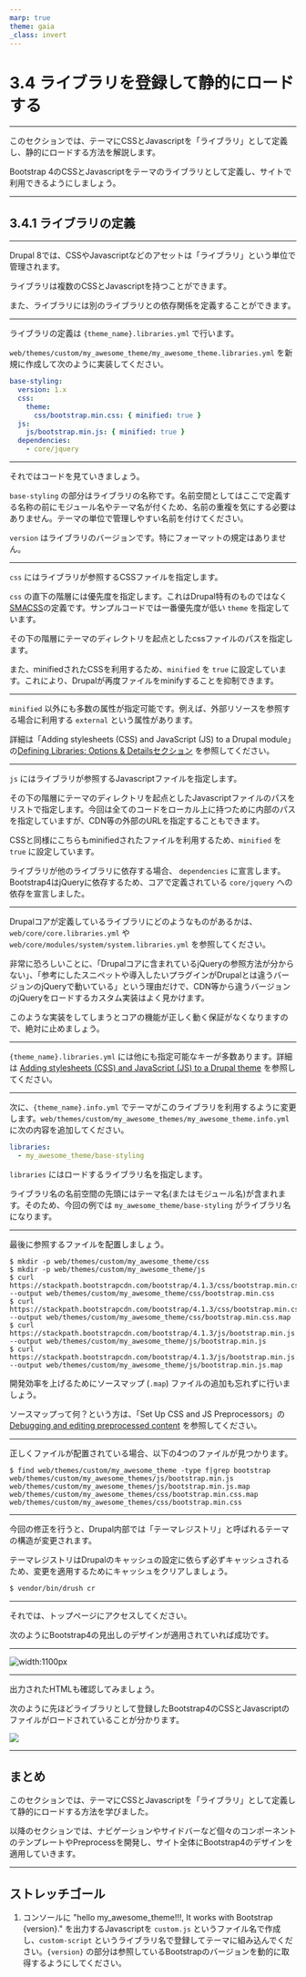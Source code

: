 ```yaml
---
marp: true
theme: gaia
_class: invert
---
```


<!-- _class: lead -->
# 3.4 ライブラリを登録して静的にロードする

---

このセクションでは、テーマにCSSとJavascriptを「ライブラリ」として定義し、静的にロードする方法を解説します。

Bootstrap 4のCSSとJavascriptをテーマのライブラリとして定義し、サイトで利用できるようにしましょう。

---

<!-- _class: lead -->
## 3.4.1 ライブラリの定義

---

Drupal 8では、CSSやJavascriptなどのアセットは「ライブラリ」という単位で管理されます。

ライブラリは複数のCSSとJavascriptを持つことができます。

また、ライブラリには別のライブラリとの依存関係を定義することができます。

---

ライブラリの定義は `{theme_name}.libraries.yml` で行います。

`web/themes/custom/my_awesome_theme/my_awesome_theme.libraries.yml` を新規に作成して次のように実装してください。

```yml
base-styling:
  version: 1.x
  css:
    theme:
      css/bootstrap.min.css: { minified: true }
  js:
    js/bootstrap.min.js: { minified: true }
  dependencies:
    - core/jquery
```

---

それではコードを見ていきましょう。

`base-styling` の部分はライブラリの名称です。名前空間としてはここで定義する名称の前にモジュール名やテーマ名が付くため、名前の重複を気にする必要はありません。テーマの単位で管理しやすい名前を付けてください。

`version` はライブラリのバージョンです。特にフォーマットの規定はありません。

---

`css` にはライブラリが参照するCSSファイルを指定します。

`css` の直下の階層には優先度を指定します。これはDrupal特有のものではなく[SMACSS](http://smacss.com/)の定義です。サンプルコードでは一番優先度が低い `theme` を指定しています。

その下の階層にテーマのディレクトリを起点としたcssファイルのパスを指定します。

また、minifiedされたCSSを利用するため、`minified` を `true` に設定しています。これにより、Drupalが再度ファイルをminifyすることを抑制できます。

---

`minified` 以外にも多数の属性が指定可能です。例えば、外部リソースを参照する場合に利用する `external` という属性があります。

詳細は「Adding stylesheets (CSS) and JavaScript (JS) to a Drupal module」の[Defining Libraries: Options & Detailsセクション](https://www.drupal.org/docs/theming-drupal/adding-stylesheets-css-and-javascript-js-to-a-drupal-theme#libraries-options-details) を参照してください。

---

`js` にはライブラリが参照するJavascriptファイルを指定します。

その下の階層にテーマのディレクトリを起点としたJavascriptファイルのパスをリストで指定します。今回は全てのコードをローカル上に持つために内部のパスを指定していますが、CDN等の外部のURLを指定することもできます。

CSSと同様にこちらもminifiedされたファイルを利用するため、`minified` を `true` に設定しています。

ライブラリが他のライブラリに依存する場合、 `dependencies` に宣言します。Bootstrap4はjQueryに依存するため、コアで定義されている `core/jquery` への依存を宣言しました。

---

Drupalコアが定義しているライブラリにどのようなものがあるかは、 `web/core/core.libraries.yml` や `web/core/modules/system/system.libraries.yml`  を参照してください。

非常に恐ろしいことに、「Drupalコアに含まれているjQueryの参照方法が分からない」、「参考にしたスニペットや導入したいプラグインがDrupalとは違うバージョンのjQueryで動いている」という理由だけで、CDN等から違うバージョンのjQueryをロードするカスタム実装はよく見かけます。

このような実装をしてしまうとコアの機能が正しく動く保証がなくなりますので、絶対に止めましょう。

---

`{theme_name}.libraries.yml` には他にも指定可能なキーが多数あります。詳細は [Adding stylesheets (CSS) and JavaScript (JS) to a Drupal theme](https://www.drupal.org/docs/theming-drupal/adding-stylesheets-css-and-javascript-js-to-a-drupal-theme) を参照してください。

---

次に、`{theme_name}.info.yml` でテーマがこのライブラリを利用するように変更します。`web/themes/custom/my_awesome_themes/my_awesome_theme.info.yml` に次の内容を追加してください。

```yml
libraries:
  - my_awesome_theme/base-styling
```

`libraries` にはロードするライブラリ名を指定します。

ライブラリ名の名前空間の先頭にはテーマ名(またはモジュール名)が含まれます。そのため、今回の例では `my_awesome_theme/base-styling` がライブラリ名になります。

---

最後に参照するファイルを配置しましょう。

```
$ mkdir -p web/themes/custom/my_awesome_theme/css
$ mkdir -p web/themes/custom/my_awesome_theme/js
$ curl https://stackpath.bootstrapcdn.com/bootstrap/4.1.3/css/bootstrap.min.css --output web/themes/custom/my_awesome_theme/css/bootstrap.min.css
$ curl https://stackpath.bootstrapcdn.com/bootstrap/4.1.3/css/bootstrap.min.css.map --output web/themes/custom/my_awesome_theme/css/bootstrap.min.css.map
$ curl https://stackpath.bootstrapcdn.com/bootstrap/4.1.3/js/bootstrap.min.js --output web/themes/custom/my_awesome_theme/js/bootstrap.min.js
$ curl https://stackpath.bootstrapcdn.com/bootstrap/4.1.3/js/bootstrap.min.js.map --output web/themes/custom/my_awesome_theme/js/bootstrap.min.js.map
```

開発効率を上げるためにソースマップ (`.map`) ファイルの追加も忘れずに行いましょう。

ソースマップって何？という方は、「Set Up CSS and JS Preprocessors」の[Debugging and editing preprocessed content](https://developers.google.com/web/tools/setup/setup-preprocessors#debugging_and_editing_preprocessed_content) を参照してください。

---

正しくファイルが配置されている場合、以下の4つのファイルが見つかります。

```
$ find web/themes/custom/my_awesome_theme -type f|grep bootstrap
web/themes/custom/my_awesome_themes/js/bootstrap.min.js
web/themes/custom/my_awesome_themes/js/bootstrap.min.js.map
web/themes/custom/my_awesome_themes/css/bootstrap.min.css.map
web/themes/custom/my_awesome_themes/css/bootstrap.min.css
```

---

今回の修正を行うと、Drupal内部では「テーマレジストリ」と呼ばれるテーマの構造が変更されます。

テーマレジストリはDrupalのキャッシュの設定に依らず必ずキャッシュされるため、変更を適用するためにキャッシュをクリアしましょう。

```txt
$ vendor/bin/drush cr
```

---

それでは、トップページにアクセスしてください。

次のようにBootstrap4の見出しのデザインが適用されていれば成功です。

---

![width:1100px](../assets/03_themeing_basics/04_asset_definition/apply_bootstrap4_1.png)

---

出力されたHTMLも確認してみましょう。

次のように先ほどライブラリとして登録したBootstrap4のCSSとJavascriptのファイルがロードされていることが分かります。

![](../asserts/../assets/03_themeing_basics/04_asset_definition/apply_bootstrap4_2.png)

---

## まとめ

このセクションでは、テーマにCSSとJavascriptを「ライブラリ」として定義して静的にロードする方法を学びました。

以降のセクションでは、ナビゲーションやサイドバーなど個々のコンポーネントのテンプレートやPreprocessを開発し、サイト全体にBootstrap4のデザインを適用していきます。

---

## ストレッチゴール

1. コンソールに "hello my_awesome_theme!!!, It works with Bootstrap {version}." を出力するJavascriptを `custom.js` というファイル名で作成し、`custom-script` というライブラリ名で登録してテーマに組み込んでください。`{version}` の部分は参照しているBootstrapのバージョンを動的に取得するようにしてください。
